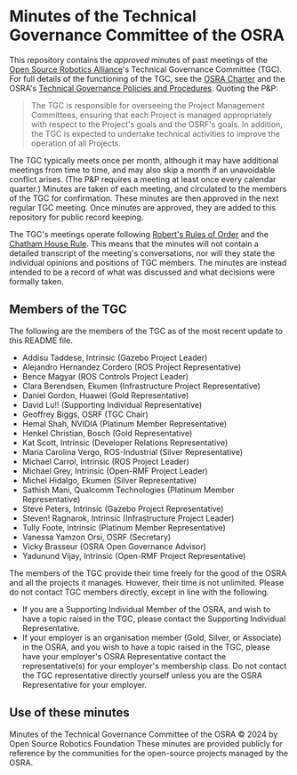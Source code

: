 # Minutes of the Technical Governance Committee of the OSRA

This repository contains the *approved* minutes of past meetings of the [Open Source Robotics Alliance](https://osralliance.org/)'s Technical Governance Committee (TGC).
For full details of the functioning of the TGC, see the [OSRA Charter]() and the OSRA's [Technical Governance Policies and Procedures](https://github.com/openrobotics/osra-policies-and-procedures/blob/main/technical_governance_policies_and_procedures.md).
Quoting the P&P:

> The TGC is responsible for overseeing the Project Management Committees, ensuring that each Project is managed appropriately with respect to the Project's goals and the OSRF's goals.
> In addition, the TGC is expected to undertake technical activities to improve the operation of all Projects.

The TGC typically meets once per month, although it may have additional meetings from time to time, and may also skip a month if an unavoidable conflict arises.
(The P&P requires a meeting at least once every calendar quarter.)
Minutes are taken of each meeting, and circulated to the members of the TGC for confirmation.
These minutes are then approved in the next regular TGC meeting.
Once minutes are approved, they are added to this repository for public record keeping.

The TGC's meetings operate following [Robert's Rules of Order](https://en.wikipedia.org/wiki/Robert%27s_Rules_of_Order#Corporations) and the [Chatham House Rule](https://www.chathamhouse.org/about-us/chatham-house-rule).
This means that the minutes will not contain a detailed transcript of the meeting's conversations, nor will they state the individual opinions and positions of TGC members.
The minutes are instead intended to be a record of what was discussed and what decisions were formally taken.

## Members of the TGC

The following are the members of the TGC as of the most recent update to this README file.

- Addisu Taddese, Intrinsic (Gazebo Project Leader)
- Alejandro Hernandez Cordero (ROS Project Representative)
- Bence Magyar (ROS Controls Project Leader)
- Clara Berendsen, Ekumen (Infrastructure Project Representative)
- Daniel Gordon, Huawei (Gold Representative)
- David Lu!! (Supporting Individual Representative)
- Geoffrey Biggs, OSRF (TGC Chair)
- Hemal Shah, NVIDIA (Platinum Member Representative)
- Henkel Christian, Bosch (Gold Representative)
- Kat Scott, Intrinsic (Developer Relations Representative)
- Maria Carolina Vergo, ROS-Industrial (Silver Representative)
- Michael Carrol, Intrinsic (ROS Project Leader)
- Michael Grey, Intrinsic (Open-RMF Project Leader)
- Michel Hidalgo, Ekumen (Silver Representative)
- Sathish Mani, Qualcomm Technologies (Platinum Member Representative)
- Steve Peters, Intrinsic (Gazebo Project Representative)
- Steven! Ragnarok, Intrinsic (Infrastructure Project Leader)
- Tully Foote, Intrinsic (Platinum Member Representative)
- Vanessa Yamzon Orsi, OSRF (Secretary)
- Vicky Brasseur (OSRA Open Governance Advisor)
- Yadunund Vijay, Intrinsic (Open-RMF Project Representative)

The members of the TGC provide their time freely for the good of the OSRA and all the projects it manages.
However, their time is not unlimited.
Please do not contact TGC members directly, except in line with the following.

- If you are a Supporting Individual Member of the OSRA, and wish to have a topic raised in the TGC, please contact the Supporting Individual Representative.
- If your employer is an organisation member (Gold, Silver, or Associate) in the OSRA, and you wish to have a topic raised in the TGC, please have your employer's OSRA Representative contact the representative(s) for your employer's membership class.
  Do not contact the TGC representative directly yourself unless you are the OSRA Representative for your employer.

## Use of these minutes

Minutes of the Technical Governance Committee of the OSRA © 2024 by Open Source Robotics Foundation
These minutes are provided publicly for reference by the communities for the open-source projects managed by the OSRA.
